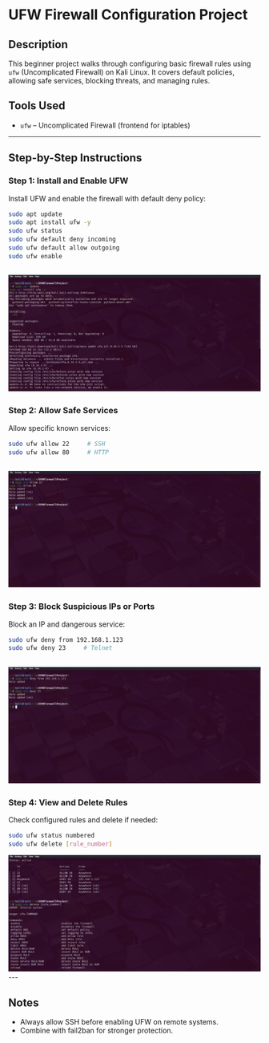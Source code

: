 
# UFW Firewall Configuration Project

## Description

This beginner project walks through configuring basic firewall rules using `ufw` (Uncomplicated Firewall) on Kali Linux. It covers default policies, allowing safe services, blocking threats, and managing rules.

## Tools Used

- `ufw` – Uncomplicated Firewall (frontend for iptables)

---

## Step-by-Step Instructions

### Step 1: Install and Enable UFW

Install UFW and enable the firewall with default deny policy:

```bash
sudo apt update
sudo apt install ufw -y
sudo ufw status
sudo ufw default deny incoming
sudo ufw default allow outgoing
sudo ufw enable
```

![UFW Firewall Configuration](https://raw.githubusercontent.com/mchyasn/cyber-Projs-beginner-to-advanced/main/UFWFirewallProject/screenshots/Screenshot_2025-07-05_12_33_20.png)
---

### Step 2: Allow Safe Services

Allow specific known services:

```bash
sudo ufw allow 22     # SSH
sudo ufw allow 80     # HTTP
```

![UFW Firewall Rules](https://raw.githubusercontent.com/mchyasn/cyber-Projs-beginner-to-advanced/main/UFWFirewallProject/screenshots/Screenshot_2025-07-05_12_34_30.png)
---

### Step 3: Block Suspicious IPs or Ports

Block an IP and dangerous service:

```bash
sudo ufw deny from 192.168.1.123
sudo ufw deny 23     # Telnet
```

![UFW Firewall Status](https://raw.githubusercontent.com/mchyasn/cyber-Projs-beginner-to-advanced/main/UFWFirewallProject/screenshots/Screenshot_2025-07-05_12_35_00.png)
---

### Step 4: View and Delete Rules

Check configured rules and delete if needed:

```bash
sudo ufw status numbered
sudo ufw delete [rule_number]
```
![UFW Firewall Logs](https://raw.githubusercontent.com/mchyasn/cyber-Projs-beginner-to-advanced/main/UFWFirewallProject/screenshots/Screenshot_2025-07-05_12_35_33.png)---

## Notes

- Always allow SSH before enabling UFW on remote systems.
- Combine with fail2ban for stronger protection.


